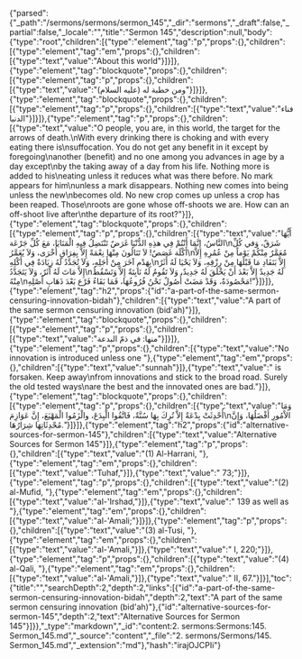 {"parsed":{"_path":"/sermons/sermons/sermon_145","_dir":"sermons","_draft":false,"_partial":false,"_locale":"","title":"Sermon 145","description":null,"body":{"type":"root","children":[{"type":"element","tag":"p","props":{},"children":[{"type":"element","tag":"em","props":{},"children":[{"type":"text","value":"About this world"}]}]},{"type":"element","tag":"blockquote","props":{},"children":[{"type":"element","tag":"p","props":{},"children":[{"type":"text","value":"ومن خطبة له (عليه السلام)"}]}]},{"type":"element","tag":"blockquote","props":{},"children":[{"type":"element","tag":"p","props":{},"children":[{"type":"text","value":"فناء الدنيا"}]}]},{"type":"element","tag":"p","props":{},"children":[{"type":"text","value":"O people, you are, in this world, the target for the arrows of death.\nWith every drinking there is choking and with every eating there is\nsuffocation. You do not get any benefit in it except by foregoing\nanother (benefit) and no one among you advances in age by a day except\nby the taking away of a day from his life. Nothing more is added to his\neating unless it reduces what was there before. No mark appears for him\nunless a mark disappears. Nothing new comes into being unless the new\nbecomes old. No new crop comes up unless a crop has been reaped. Those\nroots are gone whose off-shoots we are. How can an off-shoot live after\nthe departure of its root?"}]},{"type":"element","tag":"blockquote","props":{},"children":[{"type":"element","tag":"p","props":{},"children":[{"type":"text","value":"أَيُّهَا النَّاسُ، إِنَّمَا أَنْتُمْ فِي هذِهِ الدُّنْيَا غَرَضٌ تَنْتَضِلُ فِيهِ الْمَنَايَا، مَعَ كُلِّ جَرْعَة\nشَرَقٌ، وَفي كُلِّ أَكْلَة غَصَصٌ! لاَ تَنَالُونَ مِنْهَا نِعْمَةً إِلاَّ بِفِرَاقِ أُخْرَى، وَلاَ يُعَمَّرُ\nمُعَمَّرٌ مِنْكُمْ يَوْماً مِنْ عُمُرِهِ إِلاَّ بِهَدْمِ آخَرَ مِنْ أَجَلِهِ، وَلاَ تُجَدَّدُ لَهُ زِيَادَةٌ فِي أَكْلِهِ\nإِلاَّ بَنَفَادِ مَا قَبْلَهَا مِنْ رِزْقِهِ، وَلاَ يَحْيَا لَهُ أَثَرٌ إِلاَّ مَاتَ لَهُ أَثَرٌ، وَلاَ يَتَجَدَّدُ\nلَهُ جَدِيدٌ إِلاَّ بَعْدَ أَنْ يَخْلَقَ لَهُ جَدِيدٌ، وَلاَ تَقُومُ لَهُ نَابِتَةٌ إِلاَّ وَتَسْقُطُ مِنْهُ\nمَحْصُودَةٌ، وَقَدْ مَضَتْ أُصُولٌ نَحْنُ فُرُوعُهَا، فَمَا بَقَاءُ فَرْع بَعْدَ ذَهَابِ أَصْلِهِ!"}]}]},{"type":"element","tag":"h2","props":{"id":"a-part-of-the-same-sermon-censuring-innovation-bidah"},"children":[{"type":"text","value":"A part of the same sermon censuring innovation (bid'ah)"}]},{"type":"element","tag":"blockquote","props":{},"children":[{"type":"element","tag":"p","props":{},"children":[{"type":"text","value":"منها: في ذمّ البدعة"}]}]},{"type":"element","tag":"p","props":{},"children":[{"type":"text","value":"No innovation is introduced unless one "},{"type":"element","tag":"em","props":{},"children":[{"type":"text","value":"sunnah"}]},{"type":"text","value":" is forsaken. Keep away\nfrom innovations and stick to the broad road. Surely the old tested ways\nare the best and the innovated ones are bad."}]},{"type":"element","tag":"blockquote","props":{},"children":[{"type":"element","tag":"p","props":{},"children":[{"type":"text","value":"وَمَا أُحْدِثَتْ بِدْعَةٌ إِلاَّ تُرِكَ بِهَا سُنَّةٌ، فَاتَّقُوا الْبِدَعَ، والْزَمُوا الْمَهْيَعَ، إِنَّ عَوَازِمَ\nالاْمُورِ أَفْضَلُهَا، وَإِنَّ مُحْدِثَاتِهَا شِرَارُهَا."}]}]},{"type":"element","tag":"h2","props":{"id":"alternative-sources-for-sermon-145"},"children":[{"type":"text","value":"Alternative Sources for Sermon 145"}]},{"type":"element","tag":"p","props":{},"children":[{"type":"text","value":"(1) Al-Harrani, "},{"type":"element","tag":"em","props":{},"children":[{"type":"text","value":"Tuhaf,"}]},{"type":"text","value":" 73;"}]},{"type":"element","tag":"p","props":{},"children":[{"type":"text","value":"(2) al-Mufid, "},{"type":"element","tag":"em","props":{},"children":[{"type":"text","value":"al-'Irshad,"}]},{"type":"text","value":" 139 as well as "},{"type":"element","tag":"em","props":{},"children":[{"type":"text","value":"al-'Amali;"}]}]},{"type":"element","tag":"p","props":{},"children":[{"type":"text","value":"(3) al-Tusi, "},{"type":"element","tag":"em","props":{},"children":[{"type":"text","value":"al-'Amali,"}]},{"type":"text","value":" I, 220;"}]},{"type":"element","tag":"p","props":{},"children":[{"type":"text","value":"(4) al-Qali, "},{"type":"element","tag":"em","props":{},"children":[{"type":"text","value":"al-'Amali,"}]},{"type":"text","value":" II, 67."}]}],"toc":{"title":"","searchDepth":2,"depth":2,"links":[{"id":"a-part-of-the-same-sermon-censuring-innovation-bidah","depth":2,"text":"A part of the same sermon censuring innovation (bid'ah)"},{"id":"alternative-sources-for-sermon-145","depth":2,"text":"Alternative Sources for Sermon 145"}]}},"_type":"markdown","_id":"content:2. sermons:Sermons:145. Sermon_145.md","_source":"content","_file":"2. sermons/Sermons/145. Sermon_145.md","_extension":"md"},"hash":"irajOJCPIi"}